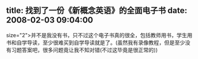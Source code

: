 title: 找到了一份《新概念英语》的全面电子书
date: 2008-02-03 09:04:00
---

 size="2">并不是我没有书，只不过这个电子书真的很全，包括教师用书，学生用书和自学导读，至少很难买到自学导读就是了。(虽然我有录像教程，但是至少没有习题答案吧，很多问题竟让我不知对错(不过这毕竟是很正常的))
